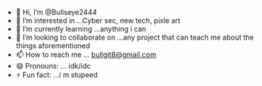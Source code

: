 - 👋 Hi, I’m @Bullseye2444
- 👀 I’m interested in ...Cyber sec, new tech, pixle art
- 🌱 I’m currently learning ...anything i can
- 💞️ I’m looking to collaborate on ...any project that can teach me about the things aforementioned
- 📫 How to reach me ... bullgit8@gmail.com
- 😄 Pronouns: ... idk/idc
- ⚡ Fun fact: ...i m stupeed

<!---
Bullseye2444/Bullseye2444 is a ✨ special ✨ repository because its `README.md` (this file) appears on your GitHub profile.
You can click the Preview link to take a look at your changes.
--->
